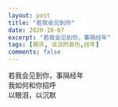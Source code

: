 ```yaml
---
layout: post
title: "若我会见到你"
date: 2020-10-07
excerpt: "若我会见到你，事隔经年"
tags: [期许, 淡淡的哀伤,经年]
comments: false
---
```


若我会见到你，事隔经年    
我如何和你招呼    
以眼泪，以沉默